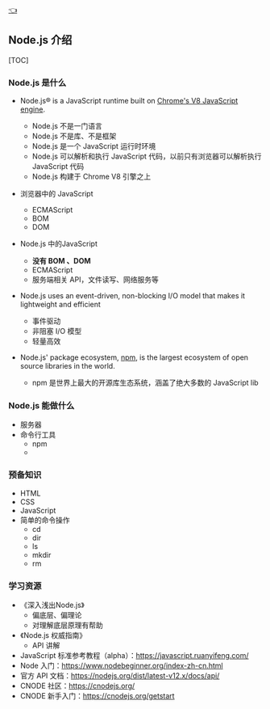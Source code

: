 [👈](./index.md)

## Node.js 介绍

[TOC]

### Node.js 是什么

- Node.js® is a JavaScript runtime built on [Chrome's V8 JavaScript engine](https://v8.dev/).
  - Node.js 不是一门语言
  - Node.js 不是库、不是框架
  - Node.js 是一个 JavaScript 运行时环境
  - Node.js 可以解析和执行 JavaScript 代码，以前只有浏览器可以解析执行 JavaScript 代码
  - Node.js 构建于 Chrome V8 引擎之上
- 浏览器中的 JavaScript 
  - ECMAScript
  - BOM
  - DOM 
- Node.js 中的JavaScript
  - **没有 BOM 、DOM**
  - ECMAScript
  - 服务端相关 API，文件读写、网络服务等

- Node.js uses an event-driven, non-blocking I/O model that makes it lightweight and efficient
  - 事件驱动 
  - 非阻塞 I/O 模型
  - 轻量高效
- Node.js' package ecosystem, [npm](https://npmjs.com), is the largest ecosystem of open source libraries in the world.
  
  - npm 是世界上最大的开源库生态系统，涵盖了绝大多数的 JavaScript lib
  
    

### Node.js 能做什么

- 服务器
- 命令行工具
  - npm
  - 

### 预备知识

- HTML
- CSS
- JavaScript
- 简单的命令操作
  - cd
  - dir
  - ls
  - mkdir
  - rm



### 学习资源

- 《深入浅出Node.js》
  - 偏底层、偏理论
  - 对理解底层原理有帮助
- 《Node.js 权威指南》
  - API 讲解
- JavaScript 标准参考教程（alpha）：https://javascript.ruanyifeng.com/
- Node 入门：https://www.nodebeginner.org/index-zh-cn.html
- 官方 API 文档：https://nodejs.org/dist/latest-v12.x/docs/api/
- CNODE 社区：https://cnodejs.org/
- CNODE 新手入门：https://cnodejs.org/getstart

